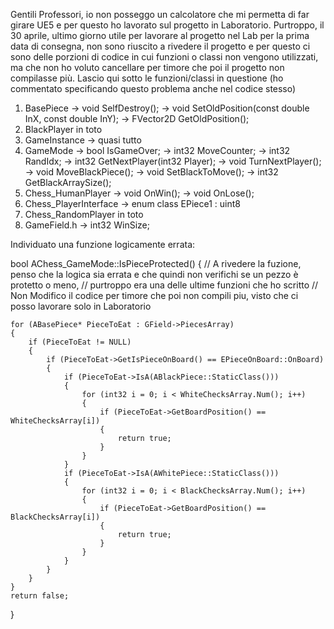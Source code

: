 Gentili Professori,
io non posseggo un calcolatore che mi permetta di far girare UE5 e per questo ho lavorato sul progetto in Laboratorio.
Purtroppo, il 30 aprile, ultimo giorno utile per lavorare al progetto nel Lab per la prima data di consegna, non sono riuscito a rivedere il progetto e per questo ci sono delle porzioni di codice in cui funzioni o classi non vengono utilizzati, ma che non ho voluto cancellare per timore che poi il progetto non compilasse più.
Lascio qui sotto le funzioni/classi in questione (ho commentato specificando questo problema anche nel codice stesso)

1. BasePiece -> void SelfDestroy();
             -> void SetOldPosition(const double InX, const double InY);
	     -> FVector2D GetOldPosition();
2. BlackPlayer in toto
3. GameInstance -> quasi tutto
4. GameMode -> bool IsGameOver;
            -> int32 MoveCounter;
            -> int32 RandIdx;
            -> int32 GetNextPlayer(int32 Player);
            -> void TurnNextPlayer();
            -> void MoveBlackPiece();
            -> void SetBlackToMove();
            -> int32 GetBlackArraySize();
5. Chess_HumanPlayer -> void OnWin();
                     -> void OnLose();
6. Chess_PlayerInterface -> enum class EPiece1 : uint8
7. Chess_RandomPlayer in toto
8. GameField.h -> int32 WinSize;


Individuato una funzione logicamente errata:

bool AChess_GameMode::IsPieceProtected()
{
	// A rivedere la fuzione, penso che la logica sia errata e che quindi non verifichi se un pezzo è protetto o meno, 
        // purtroppo era una delle ultime funzioni che ho scritto
	// Non Modifico il codice per timore che poi non compili piu, visto che ci posso lavorare solo in Laboratorio
	
	for (ABasePiece* PieceToEat : GField->PiecesArray)
	{
		if (PieceToEat != NULL)
		{
			if (PieceToEat->GetIsPieceOnBoard() == EPieceOnBoard::OnBoard)
			{
				if (PieceToEat->IsA(ABlackPiece::StaticClass()))
				{
					for (int32 i = 0; i < WhiteChecksArray.Num(); i++)
					{
						if (PieceToEat->GetBoardPosition() == WhiteChecksArray[i])
						{
							return true;
						}
					}
				}
				if (PieceToEat->IsA(AWhitePiece::StaticClass()))
				{
					for (int32 i = 0; i < BlackChecksArray.Num(); i++)
					{
						if (PieceToEat->GetBoardPosition() == BlackChecksArray[i])
						{
							return true;
						}
					}
				}
			}
		}
	}
	return false;
}
